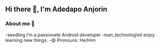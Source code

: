 ## Hi there 👋, I'm Adedapo Anjorin
### About me 🚀
-seedling I’m a passionate Android developer
-man_technologistI enjoy learning new things. 
-😄 Pronouns: He/Him

<!--
**dapoanjorin/dapoanjorin** is a ✨ _special_ ✨ repository because its `README.md` (this file) appears on your GitHub profile.

Here are some ideas to get you started:

- 🔭 I’m currently working on ...
- 🌱 I’m currently learning ...
- 👯 I’m looking to collaborate on ...
- 🤔 I’m looking for help with ...
- 💬 Ask me about ...
- 📫 How to reach me: ...
- 😄 Pronouns: ...
- ⚡ Fun fact: ...
-->


